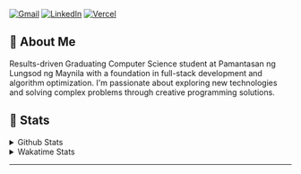 [![Gmail](https://img.shields.io/badge/Gmail-D14836?style=for-the-badge&logo=gmail&logoColor=white)](mailto:contact.jhaime@gmail.com)
[![LinkedIn](https://img.shields.io/badge/LinkedIn-0077B5?style=for-the-badge&logo=linkedin&logoColor=white)](https://www.linkedin.com/in/jhaime/)
[![Vercel](https://img.shields.io/badge/Vercel-000000?style=for-the-badge&logo=vercel&logoColor=white)](https://jhaime.vercel.app)

## 👋 About Me

Results-driven Graduating Computer Science student at Pamantasan ng Lungsod ng Maynila with a foundation in full-stack development and algorithm optimization. I'm passionate about exploring new technologies and solving complex problems through creative programming solutions.

## 🚀 Stats

<details>
<summary>Github Stats</summary>
    <img align="top" src="https://github-readme-stats.vercel.app/api?username=jhaimecando27&show_icons=true&theme=tokyonight">
    <img src="https://github-readme-stats.vercel.app/api/top-langs/?username=jhaimecando27&show_icons=true&theme=tokyonight">
</details>

<details>
    <summary>Wakatime Stats</summary>
    <img src="https://wakatime.com/share/@jhaimecando/d34c5bf6-f191-45d2-b69f-4bf8598d4c98.png" />
    <img src="https://wakatime.com/share/@jhaimecando/782ea767-0dc2-4564-b3bb-4e008a358cc3.png" alt="Languages Used"/>
    <img src="https://wakatime.com/share/@jhaimecando/a3094dac-c126-46b3-903c-816ef418bb6a.png" alt="Editor Usage"/>
</details>

--- 
